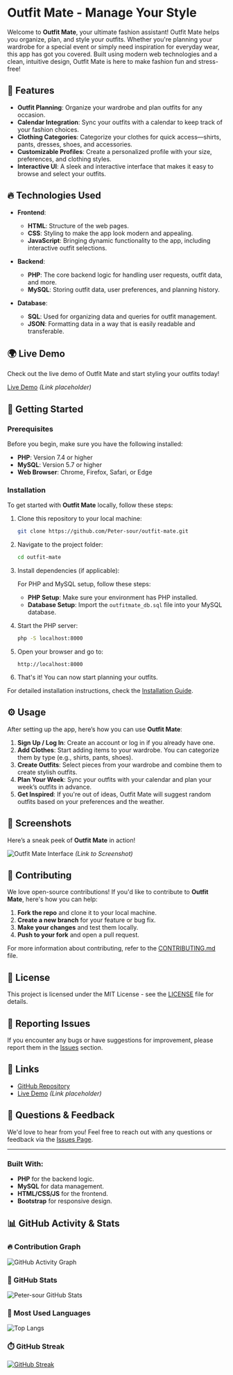 # Outfit Mate - Manage Your Style

Welcome to **Outfit Mate**, your ultimate fashion assistant! Outfit Mate helps you organize, plan, and style your outfits. Whether you're planning your wardrobe for a special event or simply need inspiration for everyday wear, this app has got you covered. Built using modern web technologies and a clean, intuitive design, Outfit Mate is here to make fashion fun and stress-free!

## 🚀 Features

- **Outfit Planning**: Organize your wardrobe and plan outfits for any occasion.
- **Calendar Integration**: Sync your outfits with a calendar to keep track of your fashion choices.
- **Clothing Categories**: Categorize your clothes for quick access—shirts, pants, dresses, shoes, and accessories.
- **Customizable Profiles**: Create a personalized profile with your size, preferences, and clothing styles.
- **Interactive UI**: A sleek and interactive interface that makes it easy to browse and select your outfits.

## 🔥 Technologies Used

- **Frontend**: 
  - **HTML**: Structure of the web pages.
  - **CSS**: Styling to make the app look modern and appealing.
  - **JavaScript**: Bringing dynamic functionality to the app, including interactive outfit selections.
  
- **Backend**:
  - **PHP**: The core backend logic for handling user requests, outfit data, and more.
  - **MySQL**: Storing outfit data, user preferences, and planning history.
  
- **Database**: 
  - **SQL**: Used for organizing data and queries for outfit management.
  - **JSON**: Formatting data in a way that is easily readable and transferable.

## 🌍 Live Demo

Check out the live demo of Outfit Mate and start styling your outfits today!

[Live Demo](#) *(Link placeholder)*

## 🏁 Getting Started

### Prerequisites

Before you begin, make sure you have the following installed:

- **PHP**: Version 7.4 or higher
- **MySQL**: Version 5.7 or higher
- **Web Browser**: Chrome, Firefox, Safari, or Edge

### Installation

To get started with **Outfit Mate** locally, follow these steps:

1. Clone this repository to your local machine:

    ```bash
    git clone https://github.com/Peter-sour/outfit-mate.git
    ```

2. Navigate to the project folder:

    ```bash
    cd outfit-mate
    ```

3. Install dependencies (if applicable):

    For PHP and MySQL setup, follow these steps:

    - **PHP Setup**: Make sure your environment has PHP installed.
    - **Database Setup**: Import the `outfitmate_db.sql` file into your MySQL database.

4. Start the PHP server:

    ```bash
    php -S localhost:8000
    ```

5. Open your browser and go to:

    ```
    http://localhost:8000
    ```

6. That's it! You can now start planning your outfits.

For detailed installation instructions, check the [Installation Guide](#).

## ⚙️ Usage

After setting up the app, here’s how you can use **Outfit Mate**:

1. **Sign Up / Log In**: Create an account or log in if you already have one.
2. **Add Clothes**: Start adding items to your wardrobe. You can categorize them by type (e.g., shirts, pants, shoes).
3. **Create Outfits**: Select pieces from your wardrobe and combine them to create stylish outfits.
4. **Plan Your Week**: Sync your outfits with your calendar and plan your week’s outfits in advance.
5. **Get Inspired**: If you're out of ideas, Outfit Mate will suggest random outfits based on your preferences and the weather.

## 📸 Screenshots

Here’s a sneak peek of **Outfit Mate** in action!

![Outfit Mate Interface](#) *(Link to Screenshot)*

## 🤝 Contributing

We love open-source contributions! If you'd like to contribute to **Outfit Mate**, here's how you can help:

1. **Fork the repo** and clone it to your local machine.
2. **Create a new branch** for your feature or bug fix.
3. **Make your changes** and test them locally.
4. **Push to your fork** and open a pull request.

For more information about contributing, refer to the [CONTRIBUTING.md](CONTRIBUTING.md) file.

## 📄 License

This project is licensed under the MIT License - see the [LICENSE](LICENSE) file for details.

## 🐞 Reporting Issues

If you encounter any bugs or have suggestions for improvement, please report them in the [Issues](https://github.com/Peter-sour/outfit-mate/issues) section.

## 🔗 Links

- [GitHub Repository](https://github.com/Peter-sour/outfit-mate)
- [Live Demo](#) *(Link placeholder)*

## 💬 Questions & Feedback

We'd love to hear from you! Feel free to reach out with any questions or feedback via the [Issues Page](https://github.com/Peter-sour/outfit-mate/issues).

---

### Built With:
- **PHP** for the backend logic.
- **MySQL** for data management.
- **HTML/CSS/JS** for the frontend.
- **Bootstrap** for responsive design.



## 📊 GitHub Activity & Stats

### 🔥 Contribution Graph
![GitHub Activity Graph](https://github-readme-activity-graph.cyclic.app/graph?username=Peter-sour&theme=react-dark)

### 🚀 GitHub Stats
![Peter-sour GitHub Stats](https://github-readme-stats.vercel.app/api?username=Peter-sour&show_icons=true&theme=radical)

### 🧠 Most Used Languages
![Top Langs](https://github-readme-stats.vercel.app/api/top-langs/?username=Peter-sour&layout=compact&theme=tokyonight)

### ⏱️ GitHub Streak
[![GitHub Streak](https://streak-stats.demolab.com?user=Peter-sour&theme=dark)](https://git.io/streak-stats)

